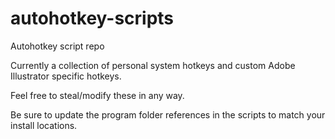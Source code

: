 # autohotkey-scripts
Autohotkey script repo

Currently a collection of personal system hotkeys and custom Adobe Illustrator specific hotkeys.

Feel free to steal/modify these in any way.

Be sure to update the program folder references in the scripts to match your install locations.